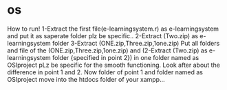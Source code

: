 # os
How to run!
1-Extract the first file(e-learningsystem.r) as e-learningsystem and put it as saperate folder plz  be specific.. 
2-Extract (Two.zip) as e-learningsystem folder
3-Extract (ONE.zip,Three.zip,1one.zip)
Put all folders and file of the (ONE.zip,Three.zip,1one.zip) and (2-Extract (Two.zip) as e-learningsystem folder {specified in point 2}) in one folder named as OSIproject
pLz be specific for the smooth functioning.
Look after about the difference in point 1 and 2.
Now folder of point 1 and folder named as OSIproject move into the htdocs folder of your xampp...
